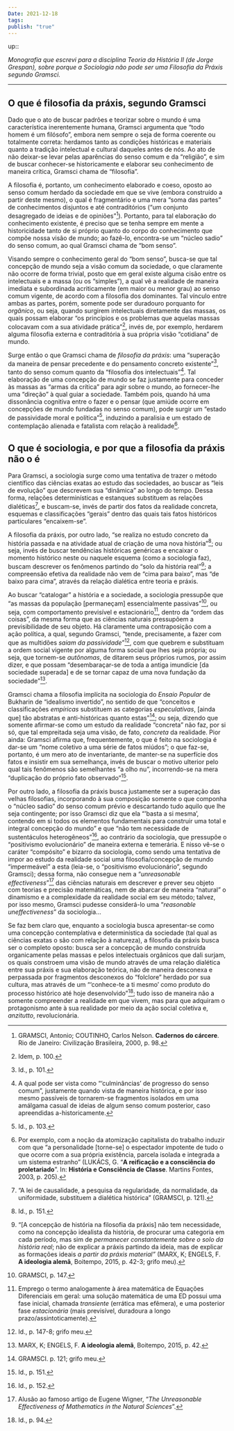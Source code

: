 ```yaml
---
Date: 2021-12-18
tags: 
publish: "true"
---
```

up:: 

*Monografia que escrevi para a disciplina Teoria da História II (de Jorge Grespan), sobre porque a Sociologia não pode ser uma Filosofia da Práxis segundo Gramsci.*

---

## O que é filosofia da práxis, segundo Gramsci
Dado que o ato de buscar padrões e teorizar sobre o mundo é uma característica inerentemente humana, Gramsci argumenta que “todo homem é um filósofo”, embora nem sempre o seja de forma coerente ou totalmente correta: herdamos tanto as condições históricas e materiais quanto a tradição intelectual e cultural daqueles antes de nós. Ao ato de não deixar-se levar pelas aparências do senso comum e da “religião”, e sim de buscar conhecer-se historicamente e elaborar seu conhecimento de maneira crítica, Gramsci chama de “filosofia”.

A filosofia é, portanto, um conhecimento elaborado e coeso, oposto ao senso comum herdado da sociedade em que se vive (embora construído a partir deste mesmo), o qual é fragmentário e uma mera “soma das partes” de conhecimentos disjuntos e até contraditórios (“um conjunto desagregado de ideias e de opiniões”[^1]). Portanto, para tal elaboração do conhecimento existente, é preciso que se tenha sempre em mente a historicidade tanto de si próprio quanto do corpo do conhecimento que compõe nossa visão de mundo; ao fazê-lo, encontra-se um “núcleo sadio” do senso comum, ao qual Gramsci chama de “bom senso”.

Visando sempre o conhecimento geral do “bom senso”, busca-se que tal concepção de mundo seja a visão comum da sociedade, o que claramente não ocorre de forma trivial, posto que em geral existe alguma cisão entre os intelectuais e a massa (ou os “simples”), a qual vê a realidade de maneira imediata e subordinada acriticamente (em maior ou menor grau) ao senso comum vigente, de acordo com a filosofia dos dominantes. Tal vínculo entre ambas as partes, porém, somente pode ser duradouro porquanto for _orgânico_, ou seja, quando surgirem intelectuais diretamente das massas, os quais possam elaborar “os princípios e os problemas que aquelas massas colocavam com a sua atividade prática”[^2], invés de, por exemplo, herdarem alguma filosofia externa e contraditória à sua própria visão “cotidiana” de mundo.

Surge então o que Gramsci chama de _filosofia da práxis_: uma “superação da maneira de pensar precedente e do pensamento concreto existente”[^3], tanto do senso comum quanto da “filosofia dos intelectuais”[^4]. Tal elaboração de uma concepção de mundo se faz justamente para conceder às massas as “armas da crítica” para agir sobre o mundo, ao fornecer-lhe uma “direção” à qual guiar a sociedade. Também pois, quando há uma dissonância cognitiva entre o fazer e o pensar (que amiúde ocorre em concepções de mundo fundadas no senso comum), pode surgir um “estado de passividade moral e política”[^5], induzindo a paralisia e um estado de contemplação alienada e fatalista com relação à realidade[^6].

## O que é sociologia, e por que a filosofia da práxis não o é
Para Gramsci, a sociologia surge como uma tentativa de trazer o método científico das ciências exatas ao estudo das sociedades, ao buscar as “leis de evolução” que descrevem sua “dinâmica” ao longo do tempo. Dessa forma, relações determinísticas e estanques substituem as relações dialéticas[^7], e buscam-se, invés de partir dos fatos da realidade concreta, esquemas e classificações “gerais” dentro das quais tais fatos históricos particulares “encaixem-se”.

A filosofia da práxis, por outro lado, “se realiza no estudo concreto da história passada e na atividade atual de criação de uma nova história”[^8]; ou seja, invés de buscar tendências históricas genéricas e encaixar o momento histórico neste ou naquele esquema (como a sociologia faz), buscam descrever os fenômenos partindo do “solo da história real”[^9]; a compreensão efetiva da realidade não vem de “cima para baixo”, mas “de baixo para cima”, através da relação dialética entre teoria e práxis.

Ao buscar “catalogar” a história e a sociedade, a sociologia pressupõe que “as massas da população [permaneçam] essencialmente passivas”[^10], ou seja, com comportamento previsível e estacionário[^11], dentro da “ordem das coisas”, da mesma forma que as ciências naturais pressupõem a previsibilidade de seu objeto. Há claramente uma contraposição com a ação política, a qual, segundo Gramsci, “tende, precisamente, a fazer com que as multidões _saiam da passividade_”[^12], com que quebrem e substituam a ordem social vigente por alguma forma social que lhes seja própria; ou seja, que tornem-se _autônomas_, de ditarem seus próprios rumos, por assim dizer, e que possam “desembaraçar-se de toda a antiga imundície [da sociedade superada] e de se tornar capaz de uma nova fundação da sociedade”[^13].

Gramsci chama a filosofia implícita na sociologia do _Ensaio Popular_ de Bukharin de “idealismo invertido”, no sentido de que “conceitos e classificações _empíricas_ substituem as categorias _especulativas_, [ainda que] tão abstratas e anti-históricas quanto estas”[^14]; ou seja, dizendo que somente afirmar-se como um estudo da realidade “concreta” não faz, por si só, que tal empreitada seja uma visão, de fato, _concreta_ da realidade. Pior ainda: Gramsci afirma que, frequentemente, o que é feito na sociologia é dar-se um “nome coletivo a uma série de fatos miúdos”; o que faz-se, portanto, é um mero ato de inventariante, de manter-se na superfície dos fatos e insistir em sua semelhança, invés de buscar o motivo ulterior pelo qual tais fenômenos são semelhantes “a olho nu”, incorrendo-se na mera “duplicação do próprio fato observado”[^15].

Por outro lado, a filosofia da práxis busca justamente ser a superação das velhas filosofias, incorporando à sua composição somente o que componha o “núcleo sadio” do senso comum prévio e descartando tudo aquilo que lhe seja contingente; por isso Gramsci diz que ela “’basta a si mesma’, contendo em si todos os elementos fundamentais para construir uma total e integral concepção do mundo” e que “não tem necessidade de sustentáculos heterogêneos”[^16], ao contrário da sociologia, que pressupõe o “positivismo evolucionário” de maneira externa e temerária. E nisso vê-se o caráter “compósito” e bizarro da sociologia, como sendo uma tentativa de impor ao estudo da realidade social uma filosofia/concepção de mundo “impermeável” a esta (leia-se, o “positivismo evolucionário”, segundo Gramsci); dessa forma, não consegue nem a “_unreasonable effectiveness_”[^17] das ciências naturais em descrever e prever seu objeto com teorias e precisão matemáticas, nem de abarcar de maneira “natural” o dinamismo e a complexidade da realidade social em seu método; talvez, por isso mesmo, Gramsci pudesse considerá-lo uma “_reasonable uneffectiveness_” da sociologia...

Se faz bem claro que, enquanto a sociologia busca apresentar-se como uma concepção contemplativa e determinística da sociedade (tal qual as ciências exatas o são com relação à natureza), a filosofia da práxis busca ser o completo oposto: busca ser a concepção de mundo construída organicamente pelas massas e pelos intelectuais orgânicos que dali surjam, os quais constroem uma visão de mundo através de uma relação dialética entre sua práxis e sua elaboração teórica, não de maneira desconexa e perpassada por fragmentos desconexos do “folclore” herdado por sua cultura, mas através de um “‘conhece-te a ti mesmo’ como produto do processo histórico até hoje desenvolvido”[^18]; tudo isso de maneira não a somente compreender a realidade em que vivem, mas para que adquiram o protagonismo ante à sua realidade por meio da ação social coletiva e, _anzitutto_, revolucionária.


[^1]: GRAMSCI, Antonio; COUTINHO, Carlos Nelson. **Cadernos do cárcere**. Rio de Janeiro: Civilização Brasileira, 2000, p. 98.
[^2]: Idem, p. 100.
[^3]: Id., p. 101.
[^4]: A qual pode ser vista como “‘culminâncias’ de progresso do senso comum”, justamente quando vista de maneira histórica, e por isso mesmo passíveis de tornarem-se fragmentos isolados em uma amálgama casual de ideias de algum senso comum posterior, caso apreendidas a-historicamente.
[^5]: Id., p. 103.
[^6]: Por exemplo, com a noção da atomização capitalista do trabalho induzir com que “a personalidade [torne-se] o espectador impotente de tudo o que ocorre com a sua própria existência, parcela isolada e integrada a um sistema estranho” (LUKÁCS, G. “**A reificação e a consciência do proletariado**”. In: **História e Consciência de Classe**. Martins Fontes, 2003, p. 205).
[^7]: “A lei de causalidade, a pesquisa da regularidade, da normalidade, da uniformidade, substituem a dialética histórica” (GRAMSCI, p. 121).
[^8]: Id., p. 151.
[^9]: “[A concepção de história na filosofia da práxis] não tem necessidade, como na concepção idealista da história, de procurar uma categoria em cada período, mas sim de _permanecer constantemente sobre o solo da história real_; não de explicar a práxis partindo da ideia, mas de explicar as formações ideais _a partir da práxis material”_ (MARX, K; ENGELS, F. **A ideologia alemã**, Boitempo, 2015, p. 42-3; grifo meu).
[^10]: GRAMSCI, p. 147.
[^11]: Emprego o termo analogamente à área matemática de Equações Diferenciais em geral: uma solução matemática de uma ED possui uma fase inicial, chamada _transiente_ (errática mas efêmera), e uma posterior fase _estacionária_ (mais previsível, duradoura a longo prazo/assintoticamente).
[^12]: Id., p. 147-8; grifo meu.
[^13]: MARX, K; ENGELS, F. **A ideologia alemã**, Boitempo, 2015, p. 42.
[^14]: GRAMSCI. p. 121; grifo meu.
[^15]: Id., p. 151.
[^16]: Id., p. 152.
[^17]: Alusão ao famoso artigo de Eugene Wigner, “_The Unreasonable Effectiveness of Mathematics in the Natural Sciences_”.
[^18]: Id., p. 94.
